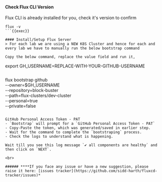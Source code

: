 #### Check Flux CLI Version
Flux CLI is already installed for you, check it's version to confirm

```
flux -v
```{{exec}}

#### Install/Setup Flux Server
> For each lab we are using a NEW K8S Cluster and hence for each and every lab we have to manually run the below bootstrap command 

Copy the below command, replace the value field and run it,

```
export GH_USERNAME=REPLACE-WITH-YOUR-GITHUB-USERNAME
```{{copy}}

```
flux bootstrap github \
  --owner=$GH_USERNAME \
  --repository=block-buster \
  --path=flux-clusters/dev-cluster \
  --personal=true \
  --private=false
```{{exec}}

GitHub Personal Access Token - PAT
- `Bootstrap` will prompt for a `GitHub Personal Access Token - PAT`
- Copy-Paste the token, which was generated/saved in earlier step.
- Wait for the command to complete the `bootstraping` process.
- Check the logs to understand what is happening.

Wait till you see this log message `✔ all components are healthy` and then click on `NEXT`.

<br>

###### ****If you face any issue or have a new suggestion, please raise it here: [issues tracker](https://github.com/sidd-harth/fluxcd-tracker/issues)*
